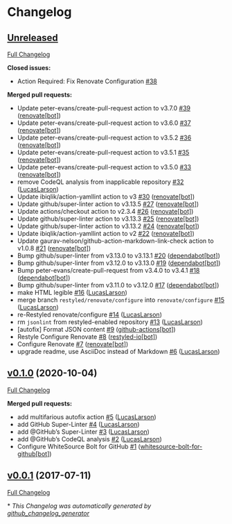 # Changelog

## [Unreleased](https://github.com/LucasLarson/LucasLarson.github.io/tree/HEAD)

[Full Changelog](https://github.com/LucasLarson/LucasLarson.github.io/compare/v0.1.0...HEAD)

**Closed issues:**

- Action Required: Fix Renovate Configuration [\#38](https://github.com/LucasLarson/LucasLarson.github.io/issues/38)

**Merged pull requests:**

- Update peter-evans/create-pull-request action to v3.7.0 [\#39](https://github.com/LucasLarson/LucasLarson.github.io/pull/39) ([renovate[bot]](https://github.com/apps/renovate))
- Update peter-evans/create-pull-request action to v3.6.0 [\#37](https://github.com/LucasLarson/LucasLarson.github.io/pull/37) ([renovate[bot]](https://github.com/apps/renovate))
- Update peter-evans/create-pull-request action to v3.5.2 [\#36](https://github.com/LucasLarson/LucasLarson.github.io/pull/36) ([renovate[bot]](https://github.com/apps/renovate))
- Update peter-evans/create-pull-request action to v3.5.1 [\#35](https://github.com/LucasLarson/LucasLarson.github.io/pull/35) ([renovate[bot]](https://github.com/apps/renovate))
- Update peter-evans/create-pull-request action to v3.5.0 [\#33](https://github.com/LucasLarson/LucasLarson.github.io/pull/33) ([renovate[bot]](https://github.com/apps/renovate))
- remove CodeQL analysis from inapplicable repository [\#32](https://github.com/LucasLarson/LucasLarson.github.io/pull/32) ([LucasLarson](https://github.com/LucasLarson))
- Update ibiqlik/action-yamllint action to v3 [\#30](https://github.com/LucasLarson/LucasLarson.github.io/pull/30) ([renovate[bot]](https://github.com/apps/renovate))
- Update github/super-linter action to v3.13.5 [\#27](https://github.com/LucasLarson/LucasLarson.github.io/pull/27) ([renovate[bot]](https://github.com/apps/renovate))
- Update actions/checkout action to v2.3.4 [\#26](https://github.com/LucasLarson/LucasLarson.github.io/pull/26) ([renovate[bot]](https://github.com/apps/renovate))
- Update github/super-linter action to v3.13.3 [\#25](https://github.com/LucasLarson/LucasLarson.github.io/pull/25) ([renovate[bot]](https://github.com/apps/renovate))
- Update github/super-linter action to v3.13.2 [\#24](https://github.com/LucasLarson/LucasLarson.github.io/pull/24) ([renovate[bot]](https://github.com/apps/renovate))
- Update ibiqlik/action-yamllint action to v2 [\#22](https://github.com/LucasLarson/LucasLarson.github.io/pull/22) ([renovate[bot]](https://github.com/apps/renovate))
- Update gaurav-nelson/github-action-markdown-link-check action to v1.0.8 [\#21](https://github.com/LucasLarson/LucasLarson.github.io/pull/21) ([renovate[bot]](https://github.com/apps/renovate))
- Bump github/super-linter from v3.13.0 to v3.13.1 [\#20](https://github.com/LucasLarson/LucasLarson.github.io/pull/20) ([dependabot[bot]](https://github.com/apps/dependabot))
- Bump github/super-linter from v3.12.0 to v3.13.0 [\#19](https://github.com/LucasLarson/LucasLarson.github.io/pull/19) ([dependabot[bot]](https://github.com/apps/dependabot))
- Bump peter-evans/create-pull-request from v3.4.0 to v3.4.1 [\#18](https://github.com/LucasLarson/LucasLarson.github.io/pull/18) ([dependabot[bot]](https://github.com/apps/dependabot))
- Bump github/super-linter from v3.11.0 to v3.12.0 [\#17](https://github.com/LucasLarson/LucasLarson.github.io/pull/17) ([dependabot[bot]](https://github.com/apps/dependabot))
- make HTML legible [\#16](https://github.com/LucasLarson/LucasLarson.github.io/pull/16) ([LucasLarson](https://github.com/LucasLarson))
- merge branch `restyled/renovate/configure` into `renovate/configure` [\#15](https://github.com/LucasLarson/LucasLarson.github.io/pull/15) ([LucasLarson](https://github.com/LucasLarson))
- re-Restyled renovate/configure [\#14](https://github.com/LucasLarson/LucasLarson.github.io/pull/14) ([LucasLarson](https://github.com/LucasLarson))
- rm `jsonlint` from restyled-enabled repository [\#13](https://github.com/LucasLarson/LucasLarson.github.io/pull/13) ([LucasLarson](https://github.com/LucasLarson))
- \[autofix\] Format JSON content [\#9](https://github.com/LucasLarson/LucasLarson.github.io/pull/9) ([github-actions[bot]](https://github.com/apps/github-actions))
- Restyle Configure Renovate [\#8](https://github.com/LucasLarson/LucasLarson.github.io/pull/8) ([restyled-io[bot]](https://github.com/apps/restyled-io))
- Configure Renovate [\#7](https://github.com/LucasLarson/LucasLarson.github.io/pull/7) ([renovate[bot]](https://github.com/apps/renovate))
- upgrade readme, use AsciiDoc instead of Markdown [\#6](https://github.com/LucasLarson/LucasLarson.github.io/pull/6) ([LucasLarson](https://github.com/LucasLarson))

## [v0.1.0](https://github.com/LucasLarson/LucasLarson.github.io/tree/v0.1.0) (2020-10-04)

[Full Changelog](https://github.com/LucasLarson/LucasLarson.github.io/compare/v0.0.1...v0.1.0)

**Merged pull requests:**

- add multifarious autofix action [\#5](https://github.com/LucasLarson/LucasLarson.github.io/pull/5) ([LucasLarson](https://github.com/LucasLarson))
- add GitHub Super-Linter [\#4](https://github.com/LucasLarson/LucasLarson.github.io/pull/4) ([LucasLarson](https://github.com/LucasLarson))
- add @GitHub’s Super-Linter [\#3](https://github.com/LucasLarson/LucasLarson.github.io/pull/3) ([LucasLarson](https://github.com/LucasLarson))
- add @GitHub’s CodeQL analysis [\#2](https://github.com/LucasLarson/LucasLarson.github.io/pull/2) ([LucasLarson](https://github.com/LucasLarson))
- Configure WhiteSource Bolt for GitHub [\#1](https://github.com/LucasLarson/LucasLarson.github.io/pull/1) ([whitesource-bolt-for-github[bot]](https://github.com/apps/whitesource-bolt-for-github))

## [v0.0.1](https://github.com/LucasLarson/LucasLarson.github.io/tree/v0.0.1) (2017-07-11)

[Full Changelog](https://github.com/LucasLarson/LucasLarson.github.io/compare/2dfcaf982823044da2ea422937df439ffcb99763...v0.0.1)



\* *This Changelog was automatically generated by [github_changelog_generator](https://github.com/github-changelog-generator/github-changelog-generator)*
